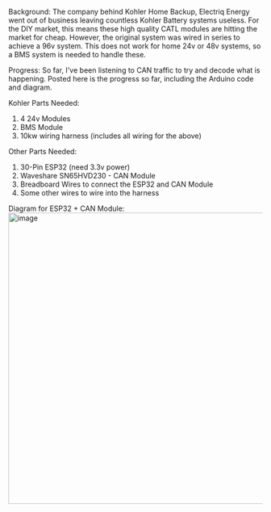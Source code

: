Background: The company behind Kohler Home Backup, Electriq Energy went out of business leaving countless Kohler Battery systems useless. For the DIY market, this means these high quality CATL modules are hitting the market for cheap. However, the original system was wired in series to achieve a 96v system. This does not work for home 24v or 48v systems, so a BMS system is needed to handle these.

Progress: So far, I've been listening to CAN traffic to try and decode what is happening. Posted here is the progress so far, including the Arduino code and diagram.

Kohler Parts Needed:
1. 4 24v Modules
2. BMS Module
3. 10kw wiring harness (includes all wiring for the above)

Other Parts Needed:
1. 30-Pin ESP32 (need 3.3v power)
2. Waveshare SN65HVD230 - CAN Module
3. Breadboard Wires to connect the ESP32 and CAN Module
4. Some other wires to wire into the harness

Diagram for ESP32 + CAN Module:
<img width="577" alt="image" src="https://github.com/user-attachments/assets/907820a6-b7c4-4990-8313-9f1ff39146a4" />
